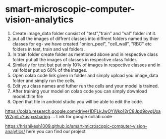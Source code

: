 # smart-microscopic-computer-vision-analytics

1. Create image_data folder consist of "test","train" and "val" folder int it.
2. put all the images of diffrent classes into diffrent folders named by thier classes 
   for eg- we have created "onion_peel", "cell_wall", "RBC" etc folders in test, train and val folders.
3. In train folder create folder as mentioned above and in respective class folder put all the images of classes in respective class folder.
4. Similarly for test but put only 10% of images in respective classes and in val folder put up 60% of the images.
5. Open colab code link given in folder and simply upload you image_data folder and simply run the cells.
6. Edit you class names and futher run the cells and your model is trained.
7. After training your model on colab code you can simply download model.tflite file
8. Open that file in android studio you will be able to edit the code.


https://colab.research.google.com/drive/1DFLkJwOYWko12rC8Jpd9ovgUxaW2qnLc?usp=sharing.... Link for google collab code

https://hrishikesh1009.github.io/smart-microscopic-computer-vision-analytics/ here you can find our project


